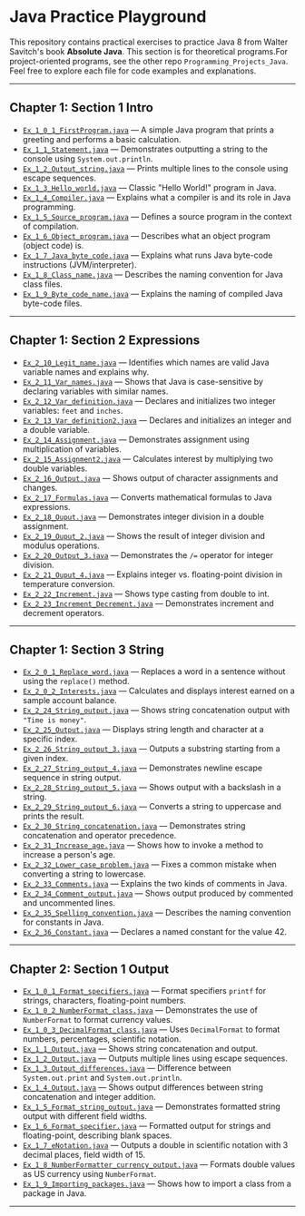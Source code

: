 # Java Practice Playground

This repository contains practical exercises to practice Java 8 from Walter Savitch's book **Absolute Java**.
This section is for theoretical programs.For project-oriented programs, see the other repo `Programming_Projects_Java`.
Feel free to explore each file for code examples and explanations.

---

## Chapter 1: Section 1 Intro

- [`Ex_1_0_1_FirstProgram.java`](src/chapter1/Section1_Intro/Ex_1_0_1_FirstProgram.java) — A simple Java program that prints a greeting and performs a basic calculation.
- [`Ex_1_1_Statement.java`](src/chapter1/Section1_Intro/Ex_1_1_Statement.java) — Demonstrates outputting a string to the console using `System.out.println`.
- [`Ex_1_2_Output_string.java`](src/chapter1/Section1_Intro/Ex_1_2_Output_string.java) — Prints multiple lines to the console using escape sequences.
- [`Ex_1_3_Hello_world.java`](src/chapter1/Section1_Intro/Ex_1_3_Hello_world.java) — Classic "Hello World!" program in Java.
- [`Ex_1_4_Compiler.java`](src/chapter1/Section1_Intro/Ex_1_4_Compiler.java) — Explains what a compiler is and its role in Java programming.
- [`Ex_1_5_Source_program.java`](src/chapter1/Section1_Intro/Ex_1_5_Source_program.java) — Defines a source program in the context of compilation.
- [`Ex_1_6_Object_program.java`](src/chapter1/Section1_Intro/Ex_1_6_Object_program.java) — Describes what an object program (object code) is.
- [`Ex_1_7_Java_byte_code.java`](src/chapter1/Section1_Intro/Ex_1_7_Java_byte_code.java) — Explains what runs Java byte-code instructions (JVM/interpreter).
- [`Ex_1_8_Class_name.java`](src/chapter1/Section1_Intro/Ex_1_8_Class_name.java) — Describes the naming convention for Java class files.
- [`Ex_1_9_Byte_code_name.java`](src/chapter1/Section1_Intro/Ex_1_9_Byte_code_name.java) — Explains the naming of compiled Java byte-code files.

---

## Chapter 1: Section 2 Expressions

- [`Ex_2_10_Legit_name.java`](src/chapter1/Section2_Expressions/Ex_2_10_Legit_name.java) — Identifies which names are valid Java variable names and explains why.
- [`Ex_2_11_Var_names.java`](src/chapter1/Section2_Expressions/Ex_2_11_Var_names.java) — Shows that Java is case-sensitive by declaring variables with similar names.
- [`Ex_2_12_Var_definition.java`](src/chapter1/Section2_Expressions/Ex_2_12_Var_definition.java) — Declares and initializes two integer variables: `feet` and `inches`.
- [`Ex_2_13_Var_definition2.java`](src/chapter1/Section2_Expressions/Ex_2_13_Var_definition2.java) — Declares and initializes an integer and a double variable.
- [`Ex_2_14_Assignment.java`](src/chapter1/Section2_Expressions/Ex_2_14_Assignment.java) — Demonstrates assignment using multiplication of variables.
- [`Ex_2_15_Assignment2.java`](src/chapter1/Section2_Expressions/Ex_2_15_Assignment2.java) — Calculates interest by multiplying two double variables.
- [`Ex_2_16_Output.java`](src/chapter1/Section2_Expressions/Ex_2_16_Output.java) — Shows output of character assignments and changes.
- [`Ex_2_17_Formulas.java`](src/chapter1/Section2_Expressions/Ex_2_17_Formulas.java) — Converts mathematical formulas to Java expressions.
- [`Ex_2_18_Ouput.java`](src/chapter1/Section2_Expressions/Ex_2_18_Ouput.java) — Demonstrates integer division in a double assignment.
- [`Ex_2_19_Ouput_2.java`](src/chapter1/Section2_Expressions/Ex_2_19_Ouput_2.java) — Shows the result of integer division and modulus operations.
- [`Ex_2_20_Output_3.java`](src/chapter1/Section2_Expressions/Ex_2_20_Output_3.java) — Demonstrates the `/=` operator for integer division.
- [`Ex_2_21_Ouput_4.java`](src/chapter1/Section2_Expressions/Ex_2_21_Ouput_4.java) — Explains integer vs. floating-point division in temperature conversion.
- [`Ex_2_22_Increment.java`](src/chapter1/Section2_Expressions/Ex_2_22_Increment.java) — Shows type casting from double to int.
- [`Ex_2_23_Increment_Decrement.java`](src/chapter1/Section2_Expressions/Ex_2_23_Increment_Decrement.java) — Demonstrates increment and decrement operators.

---

## Chapter 1: Section 3 String

- [`Ex_2_0_1_Replace_word.java`](src/chapter1/Section3_String/Ex_2_0_1_Replace_word.java) — Replaces a word in a sentence without using the `replace()` method.
- [`Ex_2_0_2_Interests.java`](src/chapter1/Section3_String/Ex_2_0_2_Interests.java) — Calculates and displays interest earned on a sample account balance.
- [`Ex_2_24_String_output.java`](src/chapter1/Section3_String/Ex_2_24_String_output.java) — Shows string concatenation output with `"Time is money"`.
- [`Ex_2_25_Output.java`](src/chapter1/Section3_String/Ex_2_25_Output.java) — Displays string length and character at a specific index.
- [`Ex_2_26_String_output_3.java`](src/chapter1/Section3_String/Ex_2_26_String_output_3.java) — Outputs a substring starting from a given index.
- [`Ex_2_27_String_output_4.java`](src/chapter1/Section3_String/Ex_2_27_String_output_4.java) — Demonstrates newline escape sequence in string output.
- [`Ex_2_28_String_output_5.java`](src/chapter1/Section3_String/Ex_2_28_String_output_5.java) — Shows output with a backslash in a string.
- [`Ex_2_29_String_output_6.java`](src/chapter1/Section3_String/Ex_2_29_String_output_6.java) — Converts a string to uppercase and prints the result.
- [`Ex_2_30_String_concatenation.java`](src/chapter1/Section3_String/Ex_2_30_String_concatenation.java) — Demonstrates string concatenation and operator precedence.
- [`Ex_2_31_Increase_age.java`](src/chapter1/Section3_String/Ex_2_31_Increase_age.java) — Shows how to invoke a method to increase a person's age.
- [`Ex_2_32_Lower_case_problem.java`](src/chapter1/Section3_String/Ex_2_32_Lower_case_problem.java) — Fixes a common mistake when converting a string to lowercase.
- [`Ex_2_33_Comments.java`](src/chapter1/Section3_String/Ex_2_33_Comments.java) — Explains the two kinds of comments in Java.
- [`Ex_2_34_Comment_output.java`](src/chapter1/Section3_String/Ex_2_34_Comment_output.java) — Shows output produced by commented and uncommented lines.
- [`Ex_2_35_Spelling_convention.java`](src/chapter1/Section3_String/Ex_2_35_Spelling_convention.java) — Describes the naming convention for constants in Java.
- [`Ex_2_36_Constant.java`](src/chapter1/Section3_String/Ex_2_36_Constant.java) — Declares a named constant for the value 42.

---

## Chapter 2: Section 1 Output

- [`Ex_1_0_1_Format_specifiers.java`](src/chapter2/Section1_Output/Ex_1_0_1_Format_specifiers.java) — Format specifiers `printf` for strings, characters, floating-point numbers.
- [`Ex_1_0_2_NumberFormat_class.java`](src/chapter2/Section1_Output/Ex_1_0_2_NumberFormat_class.java) — Demonstrates the use of `NumberFormat` to format currency values.
- [`Ex_1_0_3_DecimalFormat_class.java`](src/chapter2/Section1_Output/Ex_1_0_3_DecimalFormat_class.java) — Uses `DecimalFormat` to format numbers, percentages, scientific notation.
- [`Ex_1_1_Output.java`](src/chapter2/Section1_Output/Ex_1_1_Output.java) — Shows string concatenation and output.
- [`Ex_1_2_Output.java`](src/chapter2/Section1_Output/Ex_1_2_Output.java) — Outputs multiple lines using escape sequences.
- [`Ex_1_3_Output_differences.java`](src/chapter2/Section1_Output/Ex_1_3_Output_differences.java) — Difference between `System.out.print` and `System.out.println`.
- [`Ex_1_4_Output.java`](src/chapter2/Section1_Output/Ex_1_4_Output.java) — Shows output differences between string concatenation and integer addition.
- [`Ex_1_5_Format_string_output.java`](src/chapter2/Section1_Output/Ex_1_5_Format_string_output.java) — Demonstrates formatted string output with different field widths.
- [`Ex_1_6_Format_specifier.java`](src/chapter2/Section1_Output/Ex_1_6_Format_specifier.java) — Formatted output for strings and floating-point, describing blank spaces.
- [`Ex_1_7_eNotation.java`](src/chapter2/Section1_Output/Ex_1_7_eNotation.java) — Outputs a double in scientific notation with 3 decimal places, field width of 15.
- [`Ex_1_8_NumberFormatter_currency_output.java`](src/chapter2/Section1_Output/Ex_1_8_NumberFormatter_currency_output.java) — Formats double values as US currency using `NumberFormat`.
- [`Ex_1_9_Importing_packages.java`](src/chapter2/Section1_Output/Ex_1_9_Importing_packages.java) — Shows how to import a class from a package in Java.

---


